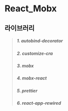# React_Mobx

## 라이브러리
> ##### 1. autobind-decorator
> ##### 2. customize-cra
> ##### 3. mobx
> ##### 4. mobx-react
> ##### 5. prettier
> ##### 6. react-app-rewired
